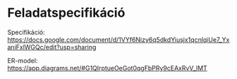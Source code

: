 # Feladatspecifikáció
Specifikáció: https://docs.google.com/document/d/1VYf6Nizy6q5dkdYiusjx1qcnlqiUe7_YxaniFxlWGQc/edit?usp=sharing

ER-model: https://app.diagrams.net/#G1QIrptueOeGot0qgFbPRy9cEAxRvV_lMT
